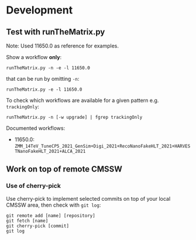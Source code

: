 # Development

## Test with runTheMatrix.py

Note: Used 11650.0 as reference for examples.

Show a workflow **only**:
```
runTheMatrix.py -n -e -l 11650.0
```
that can be run by omitting `-n`:
```
runTheMatrix.py -e -l 11650.0
```

To check which workflows are available for a given pattern e.g. `trackingOnly`:

```
runTheMatrix.py -n [-w upgrade] | fgrep trackingOnly
```

Documented workflows:
* 11650.0: `ZMM_14TeV_TuneCP5_2021_GenSim+Digi_2021+RecoNanoFakeHLT_2021+HARVESTNanoFakeHLT_2021+ALCA_2021`

## Work on top of remote CMSSW

### Use of cherry-pick

Use cherry-pick to implement selected commits on top of your local CMSSW area, then check with `git log`:
```
git remote add [name] [repository]
git fetch [name]
git cherry-pick [commit]
git log
```
